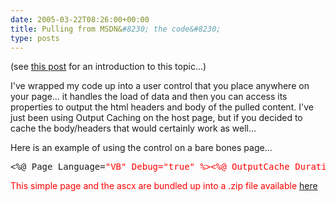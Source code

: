 ```yaml
---
date: 2005-03-22T08:26:00+00:00
title: Pulling from MSDN&#8230; the code&#8230;
type: posts
---
```

(see [this post](http://blogs.duncanmackenzie.net/duncanma/archive/2005/03/19/1243.aspx) for an introduction to this topic...)

I've wrapped my code up into a user control that you place anywhere on your page... it handles the load of data and then you can access its properties to output the html headers and body of the pulled content. I've just been using Output Caching on the host page, but if you decided to cache the body/headers that would certainly work as well...

Here is an example of using the control on a bare bones page...

<pre>&lt;%@ Page Language=<font color="red" family="Microsoft Sans Serif">"VB" Debug=<font color="red" family="Microsoft Sans Serif">"true" %&gt;&lt;%@ OutputCache Duration=<font color="red" family="Microsoft Sans Serif">"360" VaryByParam=<font color="red" family="Microsoft Sans Serif">"*" %&gt;&lt;%@ Register TagPrefix=<font color="red" family="Microsoft Sans Serif">"dm" TagName=<font color="red" family="Microsoft Sans Serif">"Pull" Src=<font color="red" family="Microsoft Sans Serif">"Pull.ascx" %&gt;&lt;dm:Pull id=pagePull runat=<font color="red" family="Microsoft Sans Serif">"server"  QueryParam=<font color="red" family="Microsoft Sans Serif">"pullURL"  DefaultURL=<font color="red" family="Microsoft Sans Serif">"http://msdn.microsoft.com"/&gt;&lt;html&gt; &lt;head&gt; &lt;%=pagePull.PageHeaders%&gt; &lt;/head&gt; &lt;body&gt; &lt;%=pagePull.PageBody%&gt; &lt;/body&gt;&lt;/html&gt; </pre>

This simple page and the ascx are bundled up into a .zip file available [here](http://www.duncanmackenzie.net/Samples/#pull)
